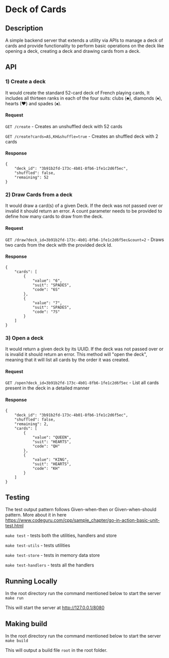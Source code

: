 # Deck of Cards

## Description
A simple backend server that extends a utility via APIs to manage a deck of cards and provide functionality to perform basic operations on the deck like opening a deck, creating a deck and drawing cards from a deck.

## API

### 1) Create a deck
It would create the standard 52-card deck of French playing cards, It includes
all thirteen ranks in each of the four suits: clubs (♣), diamonds (♦), hearts (♥)
and spades (♠).

#### Request
`GET /create` - Creates an unshuffled deck with 52 cards

`GET /create?cards=AS,KH&shuffle=true` - Creates an shuffled deck with 2 cards

#### Response
```
{
	"deck_id": "3b91b2fd-173c-4b01-8fb6-1fe1c2d6f5ec",
	"shuffled": false,
	"remaining": 52
}
```


### 2) Draw Cards from a deck
It would draw a card(s) of a given Deck. If the deck was not passed over or
invalid it should return an error. A count parameter needs to be provided to
define how many cards to draw from the deck.

#### Request
`GET /draw?deck_id=3b91b2fd-173c-4b01-8fb6-1fe1c2d6f5ec&count=2` - Draws two cards from the deck with the provided deck Id.

#### Response
```
{
    "cards": [
        {
            "value": "6",
            "suit": "SPADES",
            "code": "6S"
        },
        {
            "value": "7",
            "suit": "SPADES",
            "code": "7S"
        }
    ]
}
```

### 3) Open a deck
It would return a given deck by its UUID. If the deck was not passed over or is
invalid it should return an error. This method will "open the deck", meaning that
it will list all cards by the order it was created.

#### Request
`GET /open?deck_id=3b91b2fd-173c-4b01-8fb6-1fe1c2d6f5ec` - List all cards present in the deck in a detailed manner

#### Response
```
{
    "deck_id": "3b91b2fd-173c-4b01-8fb6-1fe1c2d6f5ec",
    "shuffled": false,
    "remaining": 2,
    "cards": [
        {
            "value": "QUEEN",
            "suit": "HEARTS",
            "code": "QH"
        },
        {
            "value": "KING",
            "suit": "HEARTS",
            "code": "KH"
        }
    ]
}
```

## Testing
The test output pattern follows Given-when-then or Given-when-should pattern. More about it in here
https://www.codeguru.com/cpp/sample_chapter/go-in-action-basic-unit-test.html

`make test` - tests both the utilities, handlers and store

`make test-utils` - tests utilities

`make test-store` - tests in memory data store

`make test-handlers` - tests all the handlers


## Running Locally
In the root directory run the command mentioned below to start the server
`make run`

This will start the server at http://127.0.0.1/8080

## Making build
In the root directory run the command mentioned below to start the server
`make build`

This will output a build file `root` in the root folder.